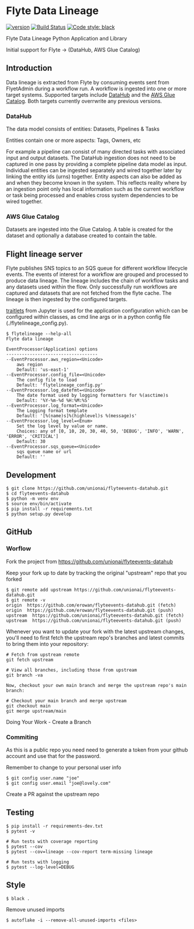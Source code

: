 # Flyte Data Lineage

[![version](https://img.shields.io/badge/version-0.0.2-yellow.svg)](https://semver.org)
[![Build Status](https://app.travis-ci.com/erowan/flyteevents-datahub.svg?branch=glue-support)](https://travis-ci.com/erowan/flyteevents-datahub)
[![Code style: black](https://img.shields.io/badge/code%20style-black-000000.svg)](https://github.com/psf/black)

Flyte Data Lineage Python Application and Library

Initial support for Flyte -> (DataHub, AWS Glue Catalog)

## Introduction

Data lineage is extracted from Flyte by consuming events sent from FlyetAdmin during a workflow run. A workflow is ingested into one or more target systems.
Supported targets include [DataHub](https://datahubproject.io/) and the [AWS Glue Catalog](https://docs.aws.amazon.com/glue/latest/dg/aws-glue-api-catalog.html). Both targets currently overrwrite any previous versions.


### DataHub

The data model consists of entities: Datasets, Pipelines & Tasks 

Entities contain one or more aspects: Tags, Owners, etc

For example a pipeline can consist of many directed tasks with associated input and output datasets. The DataHub ingestion does not need to be captured in one pass by providing a complete pipeline data model as input. Individual entities can be ingested separately and wired together later by linking the entity ids (urns) together. Entity aspects can also be added as and when they become known in the system. This reflects reality where by an ingestion point only has local information such as the current workflow or task being processed and enables cross system dependencies to be wired together. 

### AWS Glue Catalog

Datasets are ingested into the Glue Catalog. A table is created for the dataset and optionally a database created to contain the table.


## Flight lineage server 

Flyte publishes SNS topics to an SQS queue for different workflow lifecycle events.
The events of interest for a workflow are grouped and processed to produce data lineage. The lineage includes the chain of workflow tasks and any datasets used within the flow. Only successfully run workflows are captured and datasets that are not fetched from the flyte cache.
The lineage is then ingested by the configured targets.

[traitlets](https://traitlets.readthedocs.io/en/stable/index.html) from Jupyter is used for the application configuration which can be configured within classes, as cmd line args or in a python config file (./flytelineage_config.py).

    $ flytelineage --help-all
    Flyte data lineage

    EventProcessor(Application) options                                                                            
    -----------------------------------                                                                            
    --EventProcessor.aws_region=<Unicode>                                                                          
        aws region                                                                                                 
        Default: 'us-east-1'                                                                                       
    --EventProcessor.config_file=<Unicode>                                                                         
        The config file to load                                                                                    
        Default: 'flytelineage_config.py'                                                                          
    --EventProcessor.log_datefmt=<Unicode>                                                                         
        The date format used by logging formatters for %(asctime)s                                                 
        Default: '%Y-%m-%d %H:%M:%S'                                                                               
    --EventProcessor.log_format=<Unicode>                                                                          
        The Logging format template                                                                                
        Default: '[%(name)s]%(highlevel)s %(message)s'                                                             
    --EventProcessor.log_level=<Enum>                                                                              
        Set the log level by value or name.                                                                        
        Choices: any of [0, 10, 20, 30, 40, 50, 'DEBUG', 'INFO', 'WARN', 'ERROR', 'CRITICAL']                      
        Default: 30                                                                                                                                                                               
    --EventProcessor.sqs_queue=<Unicode>                                                                           
        sqs queue name or url                                                                                      
        Default: ''                                                                                                                                                  
## Development

    $ git clone https://github.com/unionai/flyteevents-datahub.git
    $ cd flyteevents-datahub
    $ python -m venv env                                                                                
    $ source env/bin/activate                                                                      
    $ pip install -r requirements.txt
    $ python setup.py develop                                                                          

## GitHub 

### Worflow

Fork the project from https://github.com/unionai/flyteevents-datahub


Keep your fork up to date by tracking the original "upstream" repo that you forked

    $ git remote add upstream https://github.com/unionai/flyteevents-datahub.git
    $ git remote -v
    origin  https://github.com/erowan/flyteevents-datahub.git (fetch)
    origin  https://github.com/erowan/flyteevents-datahub.git (push)
    upstream  https://github.com/unionai/flyteevents-datahub.git (fetch)
    upstream  https://github.com/unionai/flyteevents-datahub.git (push) 


Whenever you want to update your fork with the latest upstream changes, you'll need to first fetch the upstream repo's branches and latest commits to bring them into your repository:

    # Fetch from upstream remote
    git fetch upstream

    # View all branches, including those from upstream
    git branch -va

    Now, checkout your own main branch and merge the upstream repo's main branch:

    # Checkout your main branch and merge upstream
    git checkout main
    git merge upstream/main

Doing Your Work - Create a Branch  

### Commiting

As this is a public repo you need need to generate a token from your github account and use that for the password. 

Remember to change to your personal user info

    $ git config user.name "joe"
    $ git config user.email "joe@lovely.com"

Create a PR against the upstream repo






##  Testing

    $ pip install -r requirements-dev.txt
    $ pytest -v
    
    # Run tests with coverage reporting
    $ pytest --cov  
    $ pytest --cov=lineage --cov-report term-missing lineage 

    # Run tests with logging
    $ pytest --log-level=DEBUG 


##  Style

    $ black .

Remove unused imports

    $ autoflake -i --remove-all-unused-imports <files>

